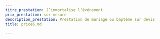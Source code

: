 ```yaml
---
titre_prestation: J’immortalise l’événement
prix_prestation: sur mesure
description_prestation: Prestation de mariage ou baptême sur devis
title: price6.md

---
```

